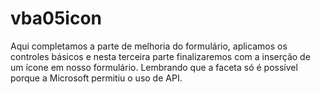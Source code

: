 # vba05icon
Aqui completamos a parte de melhoria do formulário, aplicamos os controles básicos e nesta terceira parte finalizaremos com a inserção de um ícone em nosso formulário. Lembrando que a faceta só é possível porque a Microsoft permitiu o uso de API.
